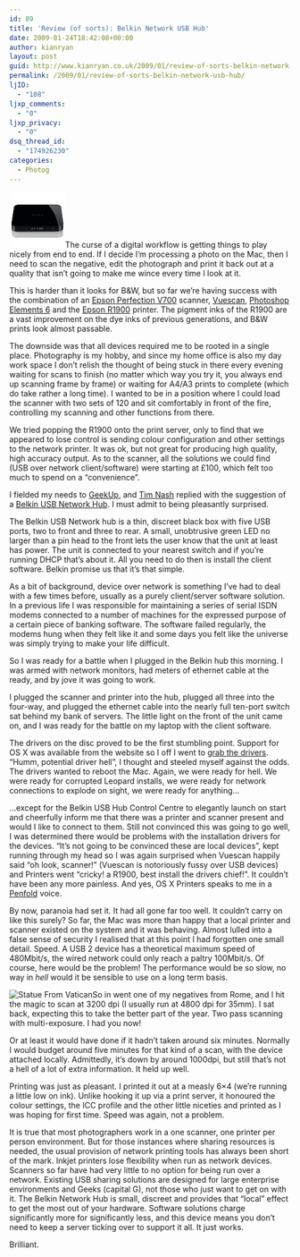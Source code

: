 ```yaml
---
id: 89
title: 'Review (of sorts): Belkin Network USB Hub'
date: 2009-01-24T18:42:08+00:00
author: kianryan
layout: post
guid: http://www.kianryan.co.uk/2009/01/review-of-sorts-belkin-network-usb-hub/
permalink: /2009/01/review-of-sorts-belkin-network-usb-hub/
ljID:
  - "108"
ljxp_comments:
  - "0"
ljxp_privacy:
  - "0"
dsq_thread_id:
  - "174926230"
categories:
  - Photog
---
```

<img class="alignleft size-full wp-image-92" title="Belkin Network USB Hub" src="/assets/images/2009/01/thn1001_f5l009.gif" alt="Belkin Network USB Hub" width="100" height="100" />The curse of a digital workflow is getting things to play nicely from end to end. If I decide I&#8217;m processing a photo on the Mac, then I need to scan the negative, edit the photograph and print it back out at a quality that isn&#8217;t going to make me wince every time I look at it.

This is harder than it looks for B&W, but so far we&#8217;re having success with the combination of an [Epson Perfection V700](http://www.epson.co.uk/products/scanners/Perfectionv700Photo.htm) scanner, [Vuescan](http://www.hamrick.com/), [Photoshop Elements 6](http://www.adobe.com/products/photoshopelmac/) and the [Epson R1900](http://www.epson.com/cgi-bin/Store/consumer/consDetail.jsp?oid=63073901) printer. The pigment inks of the R1900 are a vast improvement on the dye inks of previous generations, and B&W prints look almost passable.

The downside was that all devices required me to be rooted in a single place. Photography is my hobby, and since my home office is also my day work space I don&#8217;t relish the thought of being stuck in there every evening waiting for scans to finish (no matter which way you try it, you always end up scanning frame by frame) or waiting for A4/A3 prints to complete (which do take rather a long time). I wanted to be in a position where I could load the scanner with two sets of 120 and sit comfortably in front of the fire, controlling my scanning and other functions from there.

We tried popping the R1900 onto the print server, only to find that we appeared to lose control is sending colour configuration and other settings to the network printer. It was ok, but not great for producing high quality, high accuracy output. As to the scanner, all the solutions we could find (USB over network client/software) were starting at £100, which felt too much to spend on a &#8220;convenience&#8221;.

I fielded my needs to [GeekUp](http://geekup.org/), and [Tim Nash](http://www.timnash.co.uk/) replied with the suggestion of a [Belkin USB Network Hub](http://www.belkin.com/uk/networkusbhub/). I must admit to being pleasantly surprised.

<!--more--> The Belkin USB Network hub is a thin, discreet black box with five USB ports, two to front and three to rear. A small, unobtrusive green LED no larger than a pin head to the front lets the user know that the unit at least has power. The unit is connected to your nearest switch and if you&#8217;re running DHCP that&#8217;s about it. All you need to do then is install the client software. Belkin promise us that it&#8217;s that simple.

As a bit of background, device over network is something I&#8217;ve had to deal with a few times before, usually as a purely client/server software solution. In a previous life I was responsible for maintaining a series of serial ISDN modems connected to a number of machines for the expressed purpose of a certain piece of banking software. The software failed regularly, the modems hung when they felt like it and some days you felt like the universe was simply trying to make your life difficult.

So I was ready for a battle when I plugged in the Belkin hub this morning. I was armed with network monitors, had meters of ethernet cable at the ready, and by jove it was going to work.

I plugged the scanner and printer into the hub, plugged all three into the four-way, and plugged the ethernet cable into the nearly full ten-port switch sat behind my bank of servers. The little light on the front of the unit came on, and I was ready for the battle on my laptop with the client software.

The drivers on the disc proved to be the first stumbling point. Support for OS X was available from the website so I off I went to [grab the drivers](http://www.belkin.com/uk/support/article/?lid=enu&pid=F5L009uk&aid=9174&scid=0). &#8220;Humm, potential driver hell&#8221;, I thought and steeled myself against the odds. The drivers wanted to reboot the Mac. Again, we were ready for hell. We were ready for corrupted Leopard installs, we were ready for network connections to explode on sight, we were ready for anything&#8230;

&#8230;except for the Belkin USB Hub Control Centre to elegantly launch on start and cheerfully inform me that there was a printer and scanner present and would I like to connect to them. Still not convinced this was going to go well, I was determined there would be problems with the installation drivers for the devices. &#8220;It&#8217;s not going to be convinced these are local devices&#8221;, kept running through my head so I was again surprised when Vuescan happily said &#8220;oh look, scanner!&#8221; (Vuescan is notoriously fussy over USB devices) and Printers went &#8220;cricky! a R1900, best install the drivers chief!&#8221;. It couldn&#8217;t have been any more painless. And yes, OS X Printers speaks to me in a [Penfold](http://en.wikipedia.org/wiki/Penfold_(character)#Heroes) voice.

By now, paranoia had set it. It had all gone far too well. It couldn&#8217;t carry on like this surely? So far, the Mac was more than happy that a local printer and scanner existed on the system and it was behaving. Almost lulled into a false sense of security I realised that at this point I had forgotten one small detail. Speed. A USB 2 device has a theoretical maximum speed of 480Mbit/s, the wired network could only reach a paltry 100Mbit/s. Of course, here would be the problem! The performance would be so slow, no way in _hell_ would it be sensible to use on a long term basis.

<img class="alignright size-medium wp-image-93" title="Statue From Vatican" src="/assets/images/2009/01/rome-198x300.jpg" alt="Statue From Vatican" width="198" height="300" srcset="/assets/images/2009/01/rome-198x300.jpg 198w, /assets/images/2009/01/rome.jpg 640w" sizes="(max-width: 198px) 100vw, 198px" />So in went one of my negatives from Rome, and I hit the magic to scan at 3200 dpi (I usually run at 4800 dpi for 35mm). I sat back, expecting this to take the better part of the year. Two pass scanning with multi-exposure. I had you now!

Or at least it would have done if it hadn&#8217;t taken around six minutes. Normally I would budget around five minutes for that kind of a scan, with the device attached locally. Admittedly, it&#8217;s down by around 1000dpi, but still that&#8217;s not a hell of a lot of extra information. It held up well.

Printing was just as pleasant. I printed it out at a measly 6&#215;4 (we&#8217;re running a little low on ink). Unlike hooking it up via a print server, it honoured the colour settings, the ICC profile and the other little niceties and printed as I was hoping for first time. Speed was again, not a problem.

It is true that most photographers work in a one scanner, one printer per person environment. But for those instances where sharing resources is needed, the usual provision of network printing tools has always been short of the mark. Inkjet printers lose flexibility when run as network devices. Scanners so far have had very little to no option for being run over a network. Existing USB sharing solutions are designed for large enterprise environments and Geeks (capital G), not those who just want to get on with it. The Belkin Network Hub is small, discreet and provides that &#8220;local&#8221; effect to get the most out of your hardware. Software solutions charge significantly more for significantly less, and this device means you don&#8217;t need to keep a server ticking over to support it all. It just works.

Brilliant.